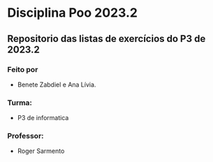 # Disciplina Poo 2023.2
## Repositorio das listas de exercícios do P3 de 2023.2

### Feito por
- Benete Zabdiel e Ana Lívia.

### Turma:
- P3 de informatica

### Professor:
- Roger Sarmento
